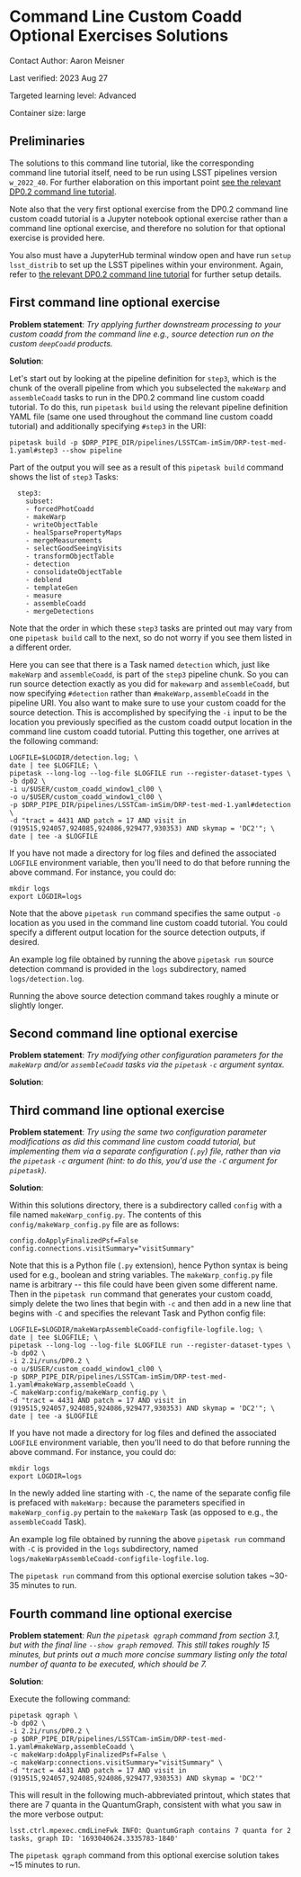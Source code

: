# Command Line Custom Coadd Optional Exercises Solutions

Contact Author: Aaron Meisner

Last verified: 2023 Aug 27

Targeted learning level: Advanced

Container size: large

## Preliminaries

The solutions to this command line tutorial, like the corresponding command line tutorial itself, need to be run using LSST pipelines version `w_2022_40`. For further elaboration on this important point [see the relevant DP0.2 command line tutorial](https://dp0-2.lsst.io/tutorials-examples/cmdline-custom-coadd.html).

Note also that the very first optional exercise from the DP0.2 command line custom coadd tutorial is a Jupyter notebook optional exercise rather than a command line optional exercise, and therefore no solution for that optional exercise is provided here.

You also must have a JupyterHub terminal window open and have run `setup lsst_distrib` to set up the LSST pipelines within your environment. Again, refer to [the relevant DP0.2 command line tutorial](https://dp0-2.lsst.io/tutorials-examples/cmdline-custom-coadd.html) for further setup details.

## First command line optional exercise

**Problem statement**: *Try applying further downstream processing to your custom coadd from the command line e.g., source detection run on the custom ``deepCoadd`` products.*

**Solution**:

Let's start out by looking at the pipeline definition for `step3`, which is the chunk of the overall pipeline from which you subselected the `makeWarp` and `assembleCoadd` tasks to run in the DP0.2 command line custom coadd tutorial. To do this, run `pipetask build` using the relevant pipeline definition YAML file (same one used throughout the command line custom coadd tutorial) and additionally specifying `#step3` in the URI:

```
pipetask build -p $DRP_PIPE_DIR/pipelines/LSSTCam-imSim/DRP-test-med-1.yaml#step3 --show pipeline
```

Part of the output you will see as a result of this `pipetask build` command shows the list of `step3` Tasks:

```
  step3:
    subset:
    - forcedPhotCoadd
    - makeWarp
    - writeObjectTable
    - healSparsePropertyMaps
    - mergeMeasurements
    - selectGoodSeeingVisits
    - transformObjectTable
    - detection
    - consolidateObjectTable
    - deblend
    - templateGen
    - measure
    - assembleCoadd
    - mergeDetections
```

Note that the order in which these `step3` tasks are printed out may vary from one `pipetask build` call to the next, so do not worry if you see them listed in a different order.

Here you can see that there is a Task named `detection` which, just like `makeWarp` and `assembleCoadd`, is part of the `step3` pipeline chunk. So you can run source detection exactly as you did for `makewarp` and `assembleCoadd`, but now specifying `#detection` rather than `#makeWarp,assembleCoadd` in the pipeline URI. You also want to make sure to use your custom coadd for the source detection. This is accomplished by specifying the `-i` input to be the location you previously specified as the custom coadd output location in the command line custom coadd tutorial. Putting this together, one arrives at the following command:

```
LOGFILE=$LOGDIR/detection.log; \
date | tee $LOGFILE; \
pipetask --long-log --log-file $LOGFILE run --register-dataset-types \
-b dp02 \
-i u/$USER/custom_coadd_window1_cl00 \
-o u/$USER/custom_coadd_window1_cl00 \
-p $DRP_PIPE_DIR/pipelines/LSSTCam-imSim/DRP-test-med-1.yaml#detection \
-d "tract = 4431 AND patch = 17 AND visit in (919515,924057,924085,924086,929477,930353) AND skymap = 'DC2'"; \
date | tee -a $LOGFILE
```

If you have not made a directory for log files and defined the associated `LOGFILE` environment variable, then you'll need to do that before running the above command. For instance, you could do:

```
mkdir logs
export LOGDIR=logs
```

Note that the above `pipetask run` command specifies the same output `-o` location as you used in the command line custom coadd tutorial. You could specify a different output location for the source detection outputs, if desired.

An example log file obtained by running the above `pipetask run` source detection command is provided in the `logs` subdirectory, named `logs/detection.log`.

Running the above source detection command takes roughly a minute or slightly longer.

## Second command line optional exercise

**Problem statement**: *Try modifying other configuration parameters for the ``makeWarp`` and/or ``assembleCoadd`` tasks via the ``pipetask`` ``-c`` argument syntax.*

**Solution**:

## Third command line optional exercise

**Problem statement**: *Try using the same two configuration parameter modifications as did this command line custom coadd tutorial, but implementing them via a separate configuration (``.py``) file, rather than via the ``pipetask`` ``-c`` argument (hint: to do this, you'd use the ``-C`` argument for ``pipetask``).*

**Solution**:

Within this solutions directory, there is a subdirectory called `config` with a file named `makeWarp_config.py`. The contents of this `config/makeWarp_config.py` file are as follows:

```
config.doApplyFinalizedPsf=False
config.connections.visitSummary="visitSummary"
```

Note that this is a Python file (`.py` extension), hence Python syntax is being used for e.g., boolean and string variables. The `makeWarp_config.py` file name is arbitrary -- this file could have been given some different name. Then in the `pipetask run` command that generates your custom coadd, simply delete the two lines that begin with `-c` and then add in a new line that begins with `-C` and specifies the relevant Task and Python config file:

```
LOGFILE=$LOGDIR/makeWarpAssembleCoadd-configfile-logfile.log; \
date | tee $LOGFILE; \
pipetask --long-log --log-file $LOGFILE run --register-dataset-types \
-b dp02 \
-i 2.2i/runs/DP0.2 \
-o u/$USER/custom_coadd_window1_cl00 \
-p $DRP_PIPE_DIR/pipelines/LSSTCam-imSim/DRP-test-med-1.yaml#makeWarp,assembleCoadd \
-C makeWarp:config/makeWarp_config.py \
-d "tract = 4431 AND patch = 17 AND visit in (919515,924057,924085,924086,929477,930353) AND skymap = 'DC2'"; \
date | tee -a $LOGFILE
```

If you have not made a directory for log files and defined the associated `LOGFILE` environment variable, then you'll need to do that before running the above command. For instance, you could do:

```
mkdir logs
export LOGDIR=logs
```


In the newly added line starting with `-C`, the name of the separate config file is prefaced with `makeWarp:` because the parameters specified in `makeWarp_config.py` pertain to the `makeWarp` Task (as opposed to e.g., the `assembleCoadd` Task).

An example log file obtained by running the above `pipetask run` command with `-C` is provided in the `logs` subdirectory, named `logs/makeWarpAssembleCoadd-configfile-logfile.log`.

The `pipetask run` command from this optional exercise solution takes ~30-35 minutes to run.

## Fourth command line optional exercise

**Problem statement**: *Run the ``pipetask qgraph`` command from section 3.1, but with the final line ``--show graph`` removed. This still takes roughly 15 minutes, but prints out a much more concise summary listing only the total number of quanta to be executed, which should be 7.*

**Solution**:

Execute the following command:

```
pipetask qgraph \
-b dp02 \
-i 2.2i/runs/DP0.2 \
-p $DRP_PIPE_DIR/pipelines/LSSTCam-imSim/DRP-test-med-1.yaml#makeWarp,assembleCoadd \
-c makeWarp:doApplyFinalizedPsf=False \
-c makeWarp:connections.visitSummary="visitSummary" \
-d "tract = 4431 AND patch = 17 AND visit in (919515,924057,924085,924086,929477,930353) AND skymap = 'DC2'"
```

This will result in the following much-abbreviated printout, which states that there are 7 quanta in the QuantumGraph, consistent with what you saw in the more verbose output:

```
lsst.ctrl.mpexec.cmdLineFwk INFO: QuantumGraph contains 7 quanta for 2 tasks, graph ID: '1693040624.3335783-1840'
```

The `pipetask qgraph` command from this optional exercise solution takes ~15 minutes to run.
